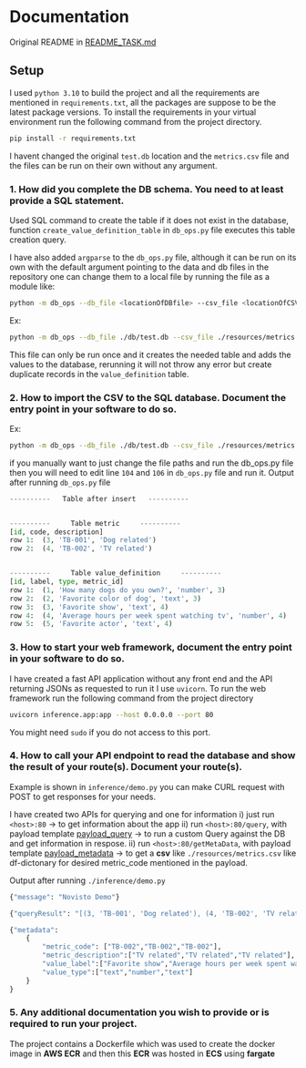 # Documentation
Original README in [README_TASK.md](README_TASK.md)

## Setup 

I used `python 3.10` to build the project and all the requirements are mentioned in `requirements.txt`, all the packages are suppose to be the latest package versions.
To install the requirements in your virtual environment run the following command from the project directory.

```bash
pip install -r requirements.txt
```

I havent changed the original `test.db` location and the `metrics.csv` file and the files can be run on their own without any argument.

### 1. How did you complete the DB schema. You need to at least provide a SQL statement.

Used SQL command to create the table if it does not exist in the database, function `create_value_definition_table` in `db_ops.py` file executes this table creation query.

I have also added `argparse` to the `db_ops.py` file, although it can be run on its own with the default argument pointing to the data and db files in the repository one can change them to a local file by running the file as a module like:

```bash
python -m db_ops --db_file <locationOfDBfile> --csv_file <locationOfCSVFile>
```

Ex:
```bash
python -m db_ops --db_file ./db/test.db --csv_file ./resources/metrics.csv
```

This file can only be run once and it creates the needed table and adds the values to the database, rerunning it will not throw any error but create duplicate records in the `value_definition` table. 

### 2. How to import the CSV to the SQL database. Document the entry point in your software to do so.

Ex:
```bash
python -m db_ops --db_file ./db/test.db --csv_file ./resources/metrics.csv
```

if you manually want to just change the file paths and run the db_ops.py file then you will need to edit line `104` and `106` in `db_ops.py` file and run it. Output after running `db_ops.py` file

```python
----------   Table after insert   ----------


----------     Table metric     ----------
[id, code, description]
row 1:  (3, 'TB-001', 'Dog related')
row 2:  (4, 'TB-002', 'TV related')


----------     Table value_definition     ----------
[id, label, type, metric_id]
row 1:  (1, 'How many dogs do you own?', 'number', 3)
row 2:  (2, 'Favorite color of dog', 'text', 3)
row 3:  (3, 'Favorite show', 'text', 4)
row 4:  (4, 'Average hours per week spent watching tv', 'number', 4)
row 5:  (5, 'Favorite actor', 'text', 4)
```


### 3. How to start your web framework, document the entry point in your software to do so.

I have created a fast API application without any front end and the API returning JSONs as requested to run it I use `uvicorn`. To run the web framework run the following command from the project directory

```bash
uvicorn inference.app:app --host 0.0.0.0 --port 80
```

You might need `sudo` if you do not access to this port.

### 4. How to call your API endpoint to read the database and show the result of your route(s). Document your route(s).

Example is shown in `inference/demo.py` you can make CURL request with POST to get responses for your needs.

I have created two APIs for querying and one for information
i) just run `<host>:80` -> to get information about the app
ii) run `<host>:80/query`, with payload template [payload_query](./inference/payload_query.json) -> to run a custom Query against the DB and get information in respose.
ii) run `<host>:80/getMetaData`, with payload template [payload_metadata](./inference/payload_metadata.json) -> to get a **csv** like `./resources/metrics.csv` like df-dictonary for desired metric_code mentioned in the payload.


Output after running `./inference/demo.py`
```python
{"message": "Novisto Demo"}

{"queryResult": "[(3, 'TB-001', 'Dog related'), (4, 'TB-002', 'TV related')]"}

{"metadata": 
    {
        "metric_code": ["TB-002","TB-002","TB-002"],
        "metric_description":["TV related","TV related","TV related"],
        "value_label":["Favorite show","Average hours per week spent watching tv","Favorite actor"],
        "value_type":["text","number","text"]
    }
}
```

### 5. Any additional documentation you wish to provide or is required to run your project.

The project contains a Dockerfile which was used to create the docker image in **AWS ECR** and then this **ECR** was hosted in **ECS** using **fargate**


